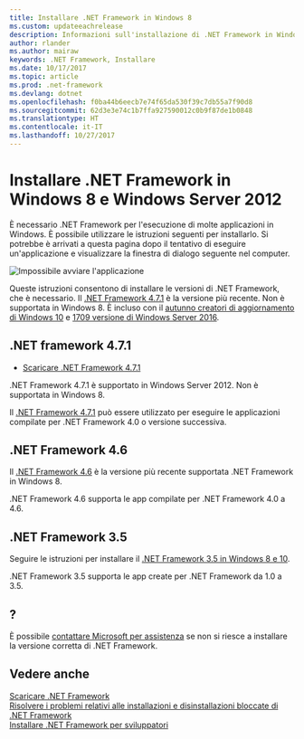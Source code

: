 ```yaml
---
title: Installare .NET Framework in Windows 8
ms.custom: updateeachrelease
description: Informazioni sull'installazione di .NET Framework in Windows 8
author: rlander
ms.author: mairaw
keywords: .NET Framework, Installare
ms.date: 10/17/2017
ms.topic: article
ms.prod: .net-framework
ms.devlang: dotnet
ms.openlocfilehash: f0ba44b6eecb7e74f65da530f39c7db55a7f90d8
ms.sourcegitcommit: 62d3e3e74c1b7ffa927590012c0b9f87de1b0848
ms.translationtype: HT
ms.contentlocale: it-IT
ms.lasthandoff: 10/27/2017
---
```

# <a name="install-the-net-framework-on-windows-8-and-windows-server-2012"></a>Installare .NET Framework in Windows 8 e Windows Server 2012

È necessario .NET Framework per l'esecuzione di molte applicazioni in Windows. È possibile utilizzare le istruzioni seguenti per installarlo. Si potrebbe è arrivati a questa pagina dopo il tentativo di eseguire un'applicazione e visualizzare la finestra di dialogo seguente nel computer.

![Impossibile avviare l'applicazione](./media/this-application-could-not-be-started.png)

Queste istruzioni consentono di installare le versioni di .NET Framework, che è necessario. Il [.NET Framework 4.7.1](https://www.microsoft.com/en-us/download/details.aspx?id=56115&desc=dotnet47) è la versione più recente. Non è supportata in Windows 8. È incluso con il [autunno creatori di aggiornamento di Windows 10](https://www.microsoft.com/software-download/windows10) e [1709 versione di Windows Server 2016](https://docs.microsoft.com/windows-server/get-started/get-started-with-1709).

## <a name="net-framework-471"></a>.NET framework 4.7.1

* [Scaricare .NET Framework 4.7.1](https://www.microsoft.com/net/framework/versions/net471?utm_source=ms-docs&utm_medium=referral)

.NET Framework 4.7.1 è supportato in Windows Server 2012. Non è supportata in Windows 8.

Il [.NET Framework 4.7.1](https://www.microsoft.com/en-us/download/details.aspx?id=56115&desc=dotnet47) può essere utilizzato per eseguire le applicazioni compilate per .NET Framework 4.0 o versione successiva.

## <a name="net-framework-46"></a>.NET Framework 4.6

Il [.NET Framework 4.6](https://www.microsoft.com/en-us/download/details.aspx?id=48130) è la versione più recente supportata .NET Framework in Windows 8.

.NET Framework 4.6 supporta le app compilate per .NET Framework 4.0 a 4.6.

## <a name="net-framework-35"></a>.NET Framework 3.5

Seguire le istruzioni per installare il [.NET Framework 3.5 in Windows 8 e 10](dotnet-35-windows-10.md).

.NET Framework 3.5 supporta le app create per .NET Framework da 1.0 a 3.5.

## <a name="help"></a>?

È possibile [contattare Microsoft per assistenza](mailto:dotnet-install-help@service.microsoft.com?subject=Install-Help) se non si riesce a installare la versione corretta di .NET Framework.

## <a name="see-also"></a>Vedere anche

[Scaricare .NET Framework](https://www.microsoft.com/net/download/framework?utm_source=ms-docs&utm_medium=referral)   
[Risolvere i problemi relativi alle installazioni e disinstallazioni bloccate di .NET Framework](troubleshoot-blocked-installations-and-uninstallations.md)   
[Installare .NET Framework per sviluppatori](guide-for-developers.md)
